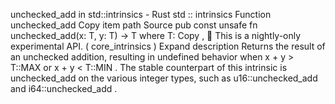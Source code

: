 unchecked_add in std::intrinsics - Rust
std
::
intrinsics
Function
unchecked_add
Copy item path
Source
pub const unsafe fn unchecked_add<T>(x: T, y: T) -> T
where
    T:
Copy
,
🔬
This is a nightly-only experimental API. (
core_intrinsics
)
Expand description
Returns the result of an unchecked addition, resulting in
undefined behavior when
x + y > T::MAX
or
x + y < T::MIN
.
The stable counterpart of this intrinsic is
unchecked_add
on the various
integer types, such as
u16::unchecked_add
and
i64::unchecked_add
.